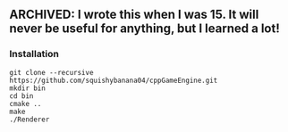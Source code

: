 ## ARCHIVED: I wrote this when I was 15. It will never be useful for anything, but I learned a lot! 

### Installation
```
git clone --recursive https://github.com/squishybanana04/cppGameEngine.git
mkdir bin
cd bin
cmake ..
make
./Renderer
```
